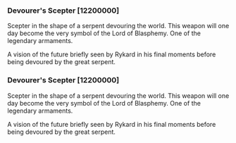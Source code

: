 ### Devourer's Scepter [12200000]

Scepter in the shape of a serpent devouring the world. This weapon will one day become the very symbol of the Lord of Blasphemy. One of the legendary armaments.

A vision of the future briefly seen by Rykard in his final moments before being devoured by the great serpent.### Devourer's Scepter [12200000]

Scepter in the shape of a serpent devouring the world. This weapon will one day become the very symbol of the Lord of Blasphemy. One of the legendary armaments.

A vision of the future briefly seen by Rykard in his final moments before being devoured by the great serpent.